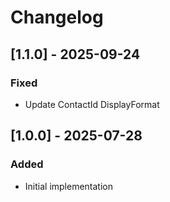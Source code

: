 # Changelog

## [1.1.0] - 2025-09-24

### Fixed

- Update ContactId DisplayFormat

## [1.0.0] - 2025-07-28

### Added

- Initial implementation
